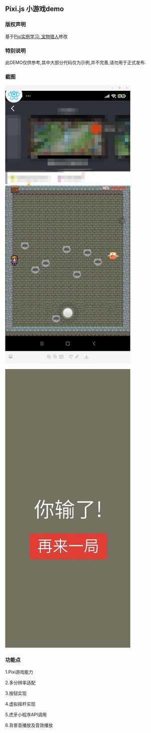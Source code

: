 ## Pixi.js 小游戏demo

### 版权声明
基于[Pixi实例学习: 宝物猎人](https://github.com/Zainking/learningPixi#casestudy)修改

### 特别说明
此DEMO仅供参考,其中大部分代码仅为示例,并不完善,请勿用于正式发布.

### 截图
![](./ss.png)

![](./ss2.png)

### 功能点
1.Pixi游戏能力

2.多分辨率适配

3.按钮实现

4.虚拟摇杆实现

5.虎牙小程序API调用

6.背景音播放及音效播放

